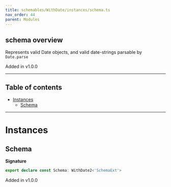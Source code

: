```yaml
---
title: schemables/WithDate/instances/schema.ts
nav_order: 44
parent: Modules
---
```


## schema overview

Represents valid Date objects, and valid date-strings parsable by `Date.parse`

Added in v1.0.0

---

<h2 class="text-delta">Table of contents</h2>

- [Instances](#instances)
  - [Schema](#schema)

---

# Instances

## Schema

**Signature**

```ts
export declare const Schema: WithDate2<'SchemaExt'>
```

Added in v1.0.0
